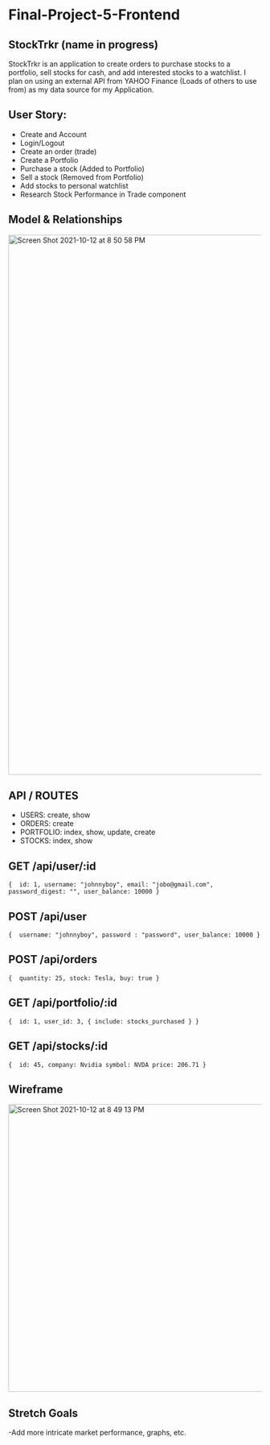 # Final-Project-5-Frontend

## StockTrkr (name in progress)

StockTrkr is an application to create orders to purchase stocks to a portfolio, sell stocks 
for cash, and add interested stocks to a watchlist. I plan on using an external API from YAHOO Finance
(Loads of others to use from) as my data source for my Application.

## User Story:
  - Create and Account
  - Login/Logout
  - Create an order (trade)
  - Create a Portfolio
  - Purchase a stock (Added to Portfolio)
  - Sell a stock (Removed from Portfolio)
  - Add stocks to personal watchlist
  - Research Stock Performance in Trade component


## Model & Relationships

 <img width="1072" alt="Screen Shot 2021-10-12 at 8 50 58 PM" src="https://user-images.githubusercontent.com/41453073/137064199-119c73c8-43b2-4fe8-9faf-977b2bbb2903.png">


## API / ROUTES

- USERS: create, show
- ORDERS: create
- PORTFOLIO: index, show, update, create
- STOCKS: index, show

## GET /api/user/:id

``{ 
  id: 1,
  username: "johnnyboy",
  email: "jobo@gmail.com",
  password_digest: "",
  user_balance: 10000
}``

## POST /api/user

``{ 
  username: "johnnyboy",
  password : "password",
  user_balance: 10000
}``

## POST /api/orders

``{ 
  quantity: 25,
  stock: Tesla,
  buy: true
}``

## GET /api/portfolio/:id

``{ 
  id: 1,
  user_id: 3,
  { include: stocks_purchased }
}``

## GET /api/stocks/:id

``{ 
  id: 45,
  company: Nvidia
  symbol: NVDA
  price: 206.71
}``

## Wireframe

<img width="571" alt="Screen Shot 2021-10-12 at 8 49 13 PM" src="https://user-images.githubusercontent.com/41453073/137064036-88da677a-79d5-4c19-bfee-a017a1b41244.png">

## Stretch Goals

-Add more intricate market performance, graphs, etc.

